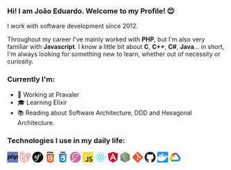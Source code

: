 ### Hi! I am João Eduardo. Welcome to my Profile! 😊

I work with software development since 2012.

Throughout my career I've mainly worked with **PHP**, but I'm also very familiar with **Javascript**. I know a little bit about **C**, **C++**, **C#**, **Java**... in short, I'm always looking for something new to learn, whether out of necessity or curiosity.

### Currently I'm:

- 👔 Working at Pravaler
- 🎓 Learning Elixir
- 📚 Reading about Software Architecture, DDD and Hexagonal Architecture.

### Technologies I use in my daily life:

<img width="25px" alt="PHP" src="./images/php.png" />
<img width="25px" alt="Laravel" src="./images/laravel.png" />
<img width="25px" alt="Symfony" src="./images/symfony.png" />
<img width="25px" alt="HTML 5" src="./images/html5.png" />
<img width="25px" alt="CSS 3" src="./images/css3.png" />
<img width="25px" alt="SASS" src="./images/sass.png" />
<img width="25px" alt="JS" src="./images/js.png" />
<img width="25px" alt="React" src="./images/react.png" />
<img width="25px" alt="Angular" src="./images/angular.png" />
<img width="25px" alt="Node" src="./images/node.png" />
<img width="25px" alt="Git" src="./images/git.png" />
<img width="25px" alt="Github" src="./images/github.png" />
<img width="25px" alt="Docker" src="./images/docker.png" />
<img width="25px" alt="GCP" src="./images/gcp.png" />
